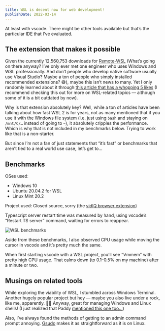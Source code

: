 ```yaml
---
title: WSL is decent now for web development!
publishDate: 2022-03-14
---
```


At least with vscode. There might be other tools available but that’s the particular IDE that I’ve evaluated.

## The extension that makes it possible

Given the currently 12,560,753 downloads for [Remote-WSL](https://marketplace.visualstudio.com/items?itemName=ms-vscode-remote.remote-wsl) (What’s going on there anyway? I’ve only ever met one engineer who uses Windows and WSL professionally. And don’t people who develop native software usually use Visual Studio? Maybe a ton of people who simply installed recommended extensions? 😅), maybe this isn’t news to many. Yet I only randomly learned about it through [this article that has a whopping 5 likes](https://dev.to/paddymorgan84/wsl-2-and-vs-code-3jnf) (I recommend checking this out for more on WSL-related topics — although some of it is a bit outdated by now).

Why is that extension absolutely key? Well, while a ton of articles have been talking about how fast WSL 2 is for years, not as many mentioned that if you use it with the Windows file system (i.e. just using `bash` and staying on `/mnt/C/…` instead of going to `~`), it absolutely cripples the performance. Which is why that is not included in my benchmarks below. Trying to work like that is a non-starter.

But since I’m not a fan of just statements that “it’s fast” or benchmarks that aren’t tied to a real world use case, let’s get to…

## Benchmarks

OSes used:

- Windows 10
- Ubuntu 20.04.2 for WSL
- Linux Mint 20.2

Project used: Closed source, sorry (the [vidIQ browser extension](https://chrome.google.com/webstore/detail/vidiq-vision-for-youtube/pachckjkecffpdphbpmfolblodfkgbhl?hl=en))

Typescript server restart time was measured by hand, using vscode’s “Restart TS server” command, waiting for errors to reappear.

![WSL benchmarks](/assets/2022-03-14_wsl-decent/benchmarks.webp)

Aside from these benchmarks, I also observed CPU usage while moving the cursor in vscode and it’s pretty much the same.

When first starting vscode with a WSL project, you’ll see “Vmmem” with pretty high CPU usage. That calms down (to 0.1–0.5% on my machine) after a minute or two.

## Musings on related tools

While exploring the viability of WSL, I stumbled across Windows Terminal. Another hugely popular project but hey — maybe you also live under a rock, like me, apparently. 🙈😆 Anyway, great for managing Windows and Linux shells! (I just realized that Paddy [mentioned this one too…](https://dev.to/paddymorgan84/wsl-2-and-terminals-28d7))

Also, I’ve always found the methods of getting to an admin command prompt annoying. [Gsudo](https://github.com/gerardog/gsudo) makes it as straightforward as it is on Linux.
